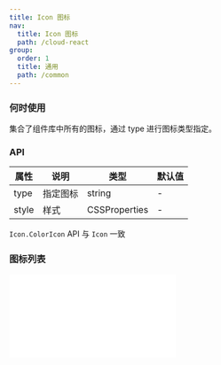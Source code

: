 ```yaml
---
title: Icon 图标
nav:
  title: Icon 图标
  path: /cloud-react
group:
  order: 1
  title: 通用
  path: /common
---
```


### 何时使用

集合了组件库中所有的图标，通过 type 进行图标类型指定。

### API

| 属性  | 说明     | 类型          | 默认值 |
| ----- | -------- | ------------- | ------ |
| type  | 指定图标 | string        | -      |
| style | 样式     | CSSProperties | -      |

`Icon.ColorIcon` API 与 `Icon` 一致

 ### 图标列表 

<embed src="@components/icon/demos/icon-list.md" />

